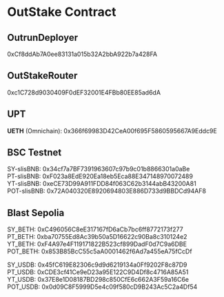 # OutStake Contract

## OutrunDeployer

0xCf8ddAb7A0ee83131a015b32A2bbA922b7a428FA  

## OutStakeRouter

0xc1C728d9030409F0dEF32001E4FBb80EE85ad6dA  

## UPT

**UETH** (Omnichain): 0x366f69983D42CeA00f695F5860595667A9Eddc9E  

## BSC Testnet

SY-slisBNB: 0x34cf7a7BF7391963607c97b9c01b8866301a0aBe  
PT-slisBNB: 0xF023a8EdE920Ea18eb5Eca88E347148970072489  
YT-slisBNB: 0xeCE73D99A911FDD84f063C62b3144abB43200A81  
POT-slisBNB: 0x72A040320E8920694803E886D733d9BBDCd94AF8

## Blast Sepolia

SY_BETH: 0xC496056C8eE317167fD6aCb7bc6ff8772173f277  
PT_BETH: 0xba70755Ed8Ac39b50a5D16622c90Ba8c310124e2  
YT_BETH: 0xF4A97e4F119171822B523cf899DadF0d7C9a6DBE  
POT_BETH: 0x853B85BcC55c5aA0001462f6Ad7a455eA75fCcDf

SY_USDB: 0x45fC619E82306c9d9d6219134a0Ff9202F8c87D9  
PT_USDB: 0xCDE3cf41Ce9eD23a95E122C9D4Df8c4716A85A51  
YT_USDB: 0x37E8e1D08187BD298c850CfE6c662A3F59a16C6e  
POT_USDB: 0x0d09C8F5999D5e4c09f580cD9B243Ac5C2a4Df54
